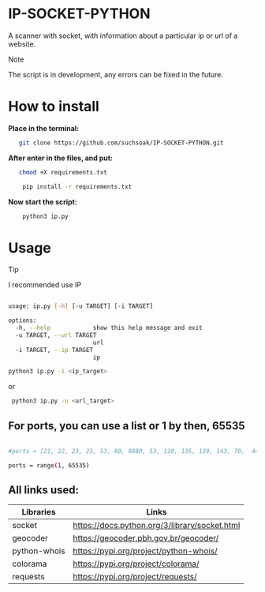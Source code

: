 # IP-SOCKET-PYTHON

A scanner with socket, with information about a particular ip or url of a website.

>[!NOTE]
> The script is in development, any errors can be fixed in the future.

# How to install

**Place in the terminal:**

```sh
   git clone https://github.com/suchsoak/IP-SOCKET-PYTHON.git
```
**After enter in the files, and put:**

```sh
   chmod +X requirements.txt
```

```sh
    pip install -r requirements.txt
```

**Now start the script:**

```sh
    python3 ip.py
```

# Usage

>[!TIP]
>I recommended use IP

```sh

usage: ip.py [-h] [-u TARGET] [-i TARGET]

options:
  -h, --help            show this help message and exit
  -u TARGET, --url TARGET
                        url
  -i TARGET, --ip TARGET
                        ip

```

```sh
python3 ip.py -i <ip_target>
```
or

```sh
 python3 ip.py -u <url_target>
```

## For ports, you can use a list or 1 by then, 65535

```sh
 
#ports = [21, 22, 23, 25, 53, 80, 8080, 53, 110, 135, 139, 143, 70,  443, 445, 993, 995]

ports = range(1, 65535)

```


## All links used:

| Libraries |  Links |
| ------ | ------ |
| socket | https://docs.python.org/3/library/socket.html
| geocoder |  https://geocoder.pbh.gov.br/geocoder/
| python-whois | https://pypi.org/project/python-whois/
| colorama | https://pypi.org/project/colorama/
| requests | https://pypi.org/project/requests/

